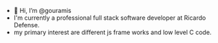 - 👋 Hi, I’m @gouramis
- I'm currently a professional full stack software developer at Ricardo Defense.
- my primary interest are different js frame works and low level
C code. 

<!---
gouramis/gouramis is a ✨ special ✨ repository because its `README.md` (this file) appears on your GitHub profile.
You can click the Preview link to take a look at your changes.
--->
